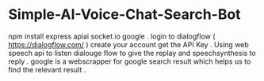 # Simple-AI-Voice-Chat-Search-Bot
npm install express apiai socket.io google .
login to dialogflow ( https://dialogflow.com/ ) create your account get the API Key .
Using web speech api to listen dialouge flow to give the replay and speechsynthesis to reply .
google is a webscrapper for google search result which helps us to find the relevant result .
